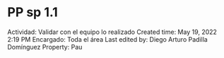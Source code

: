 # PP sp 1.1

Actividad: Validar con el equipo lo realizado
Created time: May 19, 2022 2:19 PM
Encargado: Toda el área
Last edited by: Diego Arturo Padilla Domínguez
Property: Pau